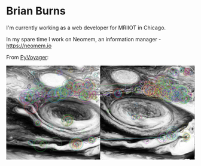 # Brian Burns

I'm currently working as a web developer for MRIIOT in Chicago. 

In my spare time I work on Neomem, an information manager - https://neomem.io

From [PyVoyager](https://github.com/bburns/PyVoyager): 

![](https://github.com/bburns/PyVoyager/raw/master/images/C1637948_matching.jpg)
